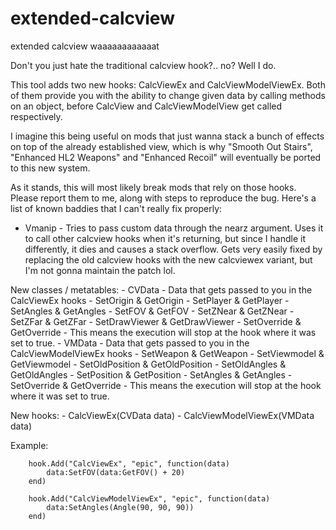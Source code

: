 # extended-calcview
 extended calcview waaaaaaaaaaaat

Don't you just hate the traditional calcview hook?.. no? Well I do.

This tool adds two new hooks: CalcViewEx and CalcViewModelViewEx. Both of them provide you with the ability to change given data by calling methods on an object, before CalcView and CalcViewModelView get called respectively.

I imagine this being useful on mods that just wanna stack a bunch of effects on top of the already established view, which is why "Smooth Out Stairs", "Enhanced HL2 Weapons" and "Enhanced Recoil" will eventually be ported to this new system.

As it stands, this will most likely break mods that rely on those hooks. Please report them to me, along with steps to reproduce the bug.
Here's a list of known baddies that I can't really fix properly:
- Vmanip - Tries to pass custom data through the nearz argument. Uses it to call other calcview hooks when it's returning, but since I handle it differently, it dies and causes a stack overflow. Gets very easily fixed by replacing the old calcview hooks with the new calcviewex variant, but I'm not gonna maintain the patch lol.

New classes / metatables:
	- CVData - Data that gets passed to you in the CalcViewEx hooks
		- SetOrigin & GetOrigin
		- SetPlayer & GetPlayer
		- SetAngles & GetAngles
		- SetFOV & GetFOV
		- SetZNear & GetZNear
		- SetZFar & GetZFar
		- SetDrawViewer & GetDrawViewer
		- SetOverride & GetOverride - This means the execution will stop at the hook where it was set to true.
	- VMData - Data that gets passed to you in the CalcViewModelViewEx hooks
		- SetWeapon & GetWeapon
		- SetViewmodel & GetViewmodel
		- SetOldPosition & GetOldPosition
		- SetOldAngles & GetOldAngles
		- SetPosition & GetPosition
		- SetAngles & GetAngles
		- SetOverride & GetOverride - This means the execution will stop at the hook where it was set to true.

New hooks:
	- CalcViewEx(CVData data)
	- CalcViewModelViewEx(VMData data)

Example:
```
	hook.Add("CalcViewEx", "epic", function(data) 
		data:SetFOV(data:GetFOV() + 20)
	end)

	hook.Add("CalcViewModelViewEx", "epic", function(data) 
		data:SetAngles(Angle(90, 90, 90))
	end)
```
